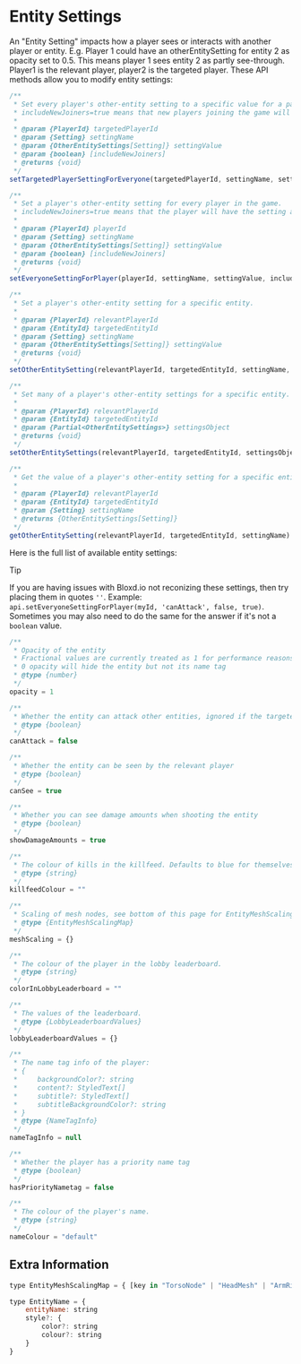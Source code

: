 # Entity Settings

An "Entity Setting" impacts how a player sees or interacts with another player or entity.
E.g. Player 1 could have an otherEntitySetting for entity 2 as opacity set to 0.5. This means player 1 sees entity 2 as partly see-through. Player1 is the relevant player, player2 is the targeted player.
These API methods allow you to modify entity settings:

```js
/**
 * Set every player's other-entity setting to a specific value for a particular player.
 * includeNewJoiners=true means that new players joining the game will also have this other player setting applied.
 *
 * @param {PlayerId} targetedPlayerId
 * @param {Setting} settingName
 * @param {OtherEntitySettings[Setting]} settingValue
 * @param {boolean} [includeNewJoiners]
 * @returns {void}
 */
setTargetedPlayerSettingForEveryone(targetedPlayerId, settingName, settingValue, includeNewJoiners)
```

```js
/**
 * Set a player's other-entity setting for every player in the game.
 * includeNewJoiners=true means that the player will have the setting applied to new joiners.
 *
 * @param {PlayerId} playerId
 * @param {Setting} settingName
 * @param {OtherEntitySettings[Setting]} settingValue
 * @param {boolean} [includeNewJoiners]
 * @returns {void}
 */
setEveryoneSettingForPlayer(playerId, settingName, settingValue, includeNewJoiners)
```

```js
/**
 * Set a player's other-entity setting for a specific entity.
 *
 * @param {PlayerId} relevantPlayerId
 * @param {EntityId} targetedEntityId
 * @param {Setting} settingName
 * @param {OtherEntitySettings[Setting]} settingValue
 * @returns {void}
 */
setOtherEntitySetting(relevantPlayerId, targetedEntityId, settingName, settingValue)
```

```js
/**
 * Set many of a player's other-entity settings for a specific entity.
 *
 * @param {PlayerId} relevantPlayerId
 * @param {EntityId} targetedEntityId
 * @param {Partial<OtherEntitySettings>} settingsObject
 * @returns {void}
 */
setOtherEntitySettings(relevantPlayerId, targetedEntityId, settingsObject)
```

```js
/**
 * Get the value of a player's other-entity setting for a specific entity.
 *
 * @param {PlayerId} relevantPlayerId
 * @param {EntityId} targetedEntityId
 * @param {Setting} settingName
 * @returns {OtherEntitySettings[Setting]}
 */
getOtherEntitySetting(relevantPlayerId, targetedEntityId, settingName)
```

Here is the full list of available entity settings:
> [!TIP]
> If you are having issues with Bloxd.io not reconizing these settings, then try placing them in quotes `''`. Example: ``` api.setEveryoneSettingForPlayer(myId, 'canAttack', false, true)```. Sometimes you may also need to do the same for the answer if it's not a `boolean` value.

```js
/**
 * Opacity of the entity
 * Fractional values are currently treated as 1 for performance reasons
 * 0 opacity will hide the entity but not its name tag
 * @type {number}
 */
opacity = 1
```

```js
/**
 * Whether the entity can attack other entities, ignored if the targeted entity is invincible
 * @type {boolean}
 */
canAttack = false
```

```js
/**
 * Whether the entity can be seen by the relevant player
 * @type {boolean}
 */
canSee = true
```

```js
/**
 * Whether you can see damage amounts when shooting the entity
 * @type {boolean}
 */
showDamageAmounts = true
```

```js
/**
 * The colour of kills in the killfeed. Defaults to blue for themselves and red for everyone else.
 * @type {string}
 */
killfeedColour = ""
```

```js
/**
 * Scaling of mesh nodes, see bottom of this page for EntityMeshScalingMap
 * @type {EntityMeshScalingMap}
 */
meshScaling = {}
```

```js
/**
 * The colour of the player in the lobby leaderboard.
 * @type {string}
 */
colorInLobbyLeaderboard = ""
```

```js
/**
 * The values of the leaderboard.
 * @type {LobbyLeaderboardValues}
 */
lobbyLeaderboardValues = {}
```

```js
/**
 * The name tag info of the player:
 * {
 *     backgroundColor?: string
 *     content?: StyledText[]
 *     subtitle?: StyledText[]
 *     subtitleBackgroundColor?: string
 * }
 * @type {NameTagInfo}
 */
nameTagInfo = null
```

```js
/**
 * Whether the player has a priority name tag
 * @type {boolean}
 */
hasPriorityNametag = false
```

```js
/**
 * The colour of the player's name.
 * @type {string}
 */
nameColour = "default"
```

## Extra Information
```js
type EntityMeshScalingMap = { [key in "TorsoNode" | "HeadMesh" | "ArmRightMesh" | "ArmLeftMesh" | "LegLeftMesh" | "LegRightMesh"]?: number[] }
```

```js
type EntityName = {
    entityName: string
    style?: {
        color?: string
        colour?: string
    }
}
